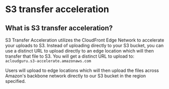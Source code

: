 # S3 transfer acceleration

## What is S3 transfer acceleration?

S3 Transfer Acceleration utilizes the CloudFront Edge Network to accelerate your uploads to S3. Instead of uploading directly to your S3 bucket, you can use a distinct URL to upload directly to an edge location which will then transfer that file to S3. You will get a distinct URL to upload to: `acloudguru.s3-accelerate.amazonaws.com`

Users will upload to edge locations which will then upload the files across Amazon's backbone network directly to our S3 bucket in the region specified.
